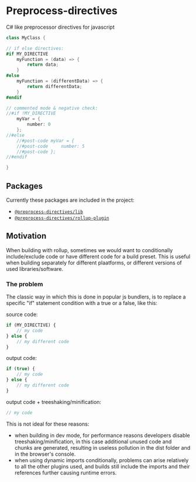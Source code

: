 # Preprocess-directives


C# like preprocessor directives for javascript

```c#
class MyClass {

// if else directives:
#if MY_DIRECTIVE
    myFunction = (data) => {
        return data;
    }
#else
    myFunction = (differentData) => {
        return differentData;
    }
#endif

// commented mode & negative check:
//#if !MY_DIRECTIVE
    myVar = {
        number: 0
    };
//#else
    //#post-code myVar = {
    //#post-code     number: 5
    //#post-code };
//#endif

}
```

## Packages

Currently these packages are included in the project:
- [`@preprocess-directives/lib`](./Packages/lib)
- [`@preprocess-directives/rollup-plugin`](./Packages/rollup-plugin)

## Motivation

When building with rollup, sometimes we would want to conditionally include/exclude code or have different code for a build preset. This is useful when building separately for different plaatforms, or different versions of used libraries/software.

### The problem
The classic way in which this is done in popular js bundlers, is to replace a specific "if" statement condition with a true or a false, like this:

source code:
```js
if (MY_DIRECTIVE) {
    // my code
} else {
    // my different code
}
```
output code:
```js
if (true) {
    // my code
} else {
    // my different code
}
```
output code + treeshaking/minification:
```js
// my code
```

This is not ideal for these reasons:
- when building in dev mode,  for performance reasons developers disable treeshaking/minification, in this case additional unused code and chunks are generated, resulting in useless pollution in the dist folder and in the browser's console.
- when using dynamic imports conditionally, problems can arise relatively to all the other plugins used, and builds still include the imports and their references further causing runtime errors.